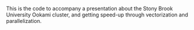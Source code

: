 This is the code to accompany a presentation about the Stony Brook
University Ookami cluster, and getting speed-up through vectorization
and parallelization.

